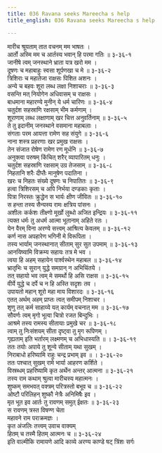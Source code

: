 ```yaml
---
title: 036 Ravana seeks Mareecha s help
title_english: 036 Ravana seeks Mareecha s help

---
```


<div class="audioEmbed"  caption="श्रीराम-हरिसीताराममूर्ति-घनपाठिभ्यां वचनम्" src="https://archive.org/download/Ramayana-recitation-Sriram-harisItArAmamUrti-Ghanapaati-v2/Kanda_3/Kanda_3_ARK-036-Sahayyartham_Ravana_Prathana.mp3"></div>

मारीच श्रूयताम् तात वचनम् मम भाषतः ।  
आर्तो अस्मि मम च आर्तस्य भवान् हि परमा गतिः ॥ ३-३६-१  
जानीषे त्वम् जनस्थाने भ्राता यत्र खरो मम ।  
दूषणः च महाबाहुः स्वसा शूर्पणखा च मे ॥ ३-३६-२  
त्रिशिराः च महातेजा राक्षसः पिशित अशनः ।  
अन्ये च बहवः शूरा लब्ध लक्षा निशाचराः ॥ ३-३६-३  
वसन्ति मत् नियोगेन अधिवासम् च राक्षसः ।  
बाधमाना महारण्ये मुनीन् ये धर्म चारिणः ॥ ३-३६-४  
चतुर्दश सहस्राणि रक्षसाम् भीम कर्मणाम् ।  
शूराणाम् लब्ध लक्षाणाम् खर चित्त अनुवर्तिनाम् ॥ ३-३६-५  
ते तु इदानीम् जनस्थाने वसमाना महाबलाः ।  
संगताः परम आयत्ता रामेण सह संयुगे ॥ ३-३६-६  
नाना शस्त्र प्रहरणाः खर प्रमुख राक्षसः ।  
तेन संजात रोषेण रामेण रण मूर्धनि ॥ ३-३६-७  
अनुक्त्वा परुषम् किंचित् शरैर् व्यापारितम् धनुः ।  
चतुर्दश सहस्राणि रक्षसाम् उग्र तेजसाम् ॥ ३-३६-८  
निहतानि शरैः दीप्तैः मानुषेण पदातिना ।  
खरः च निहतः संख्ये दूषणः च निपातितः ॥ ३-३६-९  
हत्वा त्रिशिरसम् च अपि निर्भया दण्डकाः कृताः ।  
पित्रा निरस्तः क्रुद्धेन स भार्यः क्षीण जीवितः ॥ ३-३६-१०  
स हन्ता तस्य सैन्यस्य रामः क्षत्रिय पांसनः ।  
अशीलः कर्कशः तीक्ष्णो मूर्खो लुब्धो अजित इन्द्रियः ॥ ३-३६-११  
त्यक्त धर्मः तु अधर्म आत्मा भूतानाम् अहिते रतः ।  
येन वैरम् विना अरण्ये सत्त्वम् आश्रित्य केवलम् ॥ ३-३६-१२  
कर्ण नास अपहारेण भगिनी मे विरूपिता ।  
तस्य भार्याम् जनस्थानात् सीताम् सुर सुत उपमाम् ॥ ३-३६-१३  
आनयिष्यामि विक्रम्य सहायः तत्र मे भव ।  
त्वया हि अहम् सहायेन पार्श्वस्थेन महाबल ॥ ३-३६-१४  
भ्रातृभिः च सुरान् युद्धे समग्रान् न अभिचिंतये ।  
तत् सहायो भव त्वम् मे समर्थो हि असि राक्षस ॥ ३-३६-१५  
वीर्ये युद्धे च दर्पे च न हि अस्ति सदृशः तव ।  
उपायतो महान् शूरो महा माय विशारदः ॥ ३-३६-१६  
एतत् अर्थम् अहम् प्राप्तः त्वत् समीपम् निशाचर ।  
शृणु तत् कर्म साहाय्ये यत् कार्यम् वचनात् मम ॥ ३-३६-१७  
सौवर्णः त्वम् मृगो भूत्वा चित्रो रजत बिन्दुभिः ।  
आश्रमे तस्य रामस्य सीतायाः प्रमुखे चर ॥ ३-३६-१८  
त्वाम् तु निःसंशयम् सीता दृष्ट्वा तु मृग रूपिणम् ।  
गृह्यताम् इति भर्तारम् लक्ष्मणम् च अभिधास्यति ॥ । ३-३६-१९  
ततः तयोः अपाये तु शून्ये सीताम् यथा सुखम् ।  
निराबाधो हरिष्यामि राहुः चन्द्र प्रभाम् इव ॥ । ३-३६-२०  
ततः पश्चात् सुखम् रामे भार्या आहरण कर्शिते ।  
विस्रब्धम् प्रहरिष्यामि कृत अर्थेन अन्तर् आत्मना ॥ ३-३६-२१  
तस्य राम कथाम् श्रुत्वा मारीचस्य महात्मनः ।  
शुष्कम् समभवत् वक्त्रम् परित्रस्तो बभूव च ॥ ३-३६-२२  
ओष्टौ परिलिहन् शुष्कौ नेत्रैः अनिमिषैः इव ।  
मृत भूत इव आर्तः तु रावणम् समुत् ईक्षतः ॥ ३-३६-२३  
स रावणम् त्रस्त विषण्ण चेता  
महावने राम पराक्रमज्ञः ।  
कृत अंजलिः तत्त्वम् उवाच वाक्यम्  
हितम् च तस्मै हितम् आत्मनः च ॥ ३-३६-२४  
इति वाल्मीकि रामायणे आदि काव्ये अरण्य काण्डे षट् त्रिंशः सर्गः